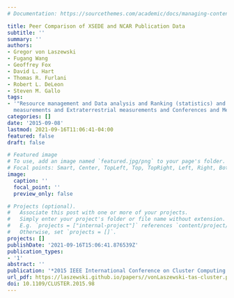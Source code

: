 ```yaml
---
# Documentation: https://sourcethemes.com/academic/docs/managing-content/

title: Peer Comparison of XSEDE and NCAR Publication Data
subtitle: ''
summary: ''
authors:
- Gregor von Laszewski
- Fugang Wang
- Geoffrey Fox
- David L. Hart
- Thomas R. Furlani
- Robert L. DeLeon
- Steven M. Gallo
tags:
- '"Resource management and Data analysis and Ranking (statistics) and Atmospheric
  measurements and Extraterrestrial measurements and Conferences and Metrics and publications"'
categories: []
date: '2015-09-08'
lastmod: 2021-09-16T11:06:41-04:00
featured: false
draft: false

# Featured image
# To use, add an image named `featured.jpg/png` to your page's folder.
# Focal points: Smart, Center, TopLeft, Top, TopRight, Left, Right, BottomLeft, Bottom, BottomRight.
image:
  caption: ''
  focal_point: ''
  preview_only: false

# Projects (optional).
#   Associate this post with one or more of your projects.
#   Simply enter your project's folder or file name without extension.
#   E.g. `projects = ["internal-project"]` references `content/project/deep-learning/index.md`.
#   Otherwise, set `projects = []`.
projects: []
publishDate: '2021-09-16T15:06:41.876539Z'
publication_types:
- '1'
abstract: ''
publication: '*2015 IEEE International Conference on Cluster Computing and*'
url_pdf: https://laszewski.github.io/papers//vonLaszewski-tas-cluster.pdf
doi: 10.1109/CLUSTER.2015.98
---
```

